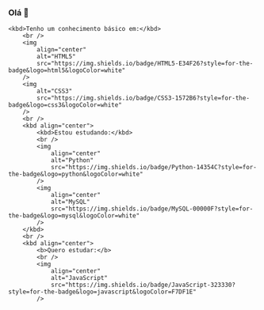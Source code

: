 ### Olá 👋
 <div style="display: block">
  
    <kbd>Tenho um conhecimento básico em:</kbd>
        <br />
        <img
            align="center"
            alt="HTML5"
            src="https://img.shields.io/badge/HTML5-E34F26?style=for-the-badge&logo=html5&logoColor=white"
        />
        <img
            alt="CSS3"
            src="https://img.shields.io/badge/CSS3-1572B6?style=for-the-badge&logo=css3&logoColor=white"
        />
        <br />
        <kbd align="center">
            <kbd>Estou estudando:</kbd>
            <br />
            <img
                align="center"
                alt="Python"
                src="https://img.shields.io/badge/Python-14354C?style=for-the-badge&logo=python&logoColor=white"
            />
            <img
                align="center"
                alt="MySQL"
                src="https://img.shields.io/badge/MySQL-00000F?style=for-the-badge&logo=mysql&logoColor=white"
            />
        </kbd>
        <br />
        <kbd align="center">
            <b>Quero estudar:</b>
            <br />
            <img
                align="center"
                alt="JavaScript"
                src="https://img.shields.io/badge/JavaScript-323330?style=for-the-badge&logo=javascript&logoColor=F7DF1E"
            />
        
    
</div>

<!--
**GuilhermeCostaLima/GuilhermeCostaLima** is a ✨ _special_ ✨ repository because its `README.md` (this file) appears on your GitHub profile.

Here are some ideas to get you started:

- 🔭 I’m currently working on ...
- 🌱 I’m currently learning ...
- 👯 I’m looking to collaborate on ...
- 🤔 I’m looking for help with ...
- 💬 Ask me about ...
- 📫 How to reach me: ...
- 😄 Pronouns: ...
- ⚡ Fun fact: ...
-->

